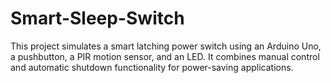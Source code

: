 # Smart-Sleep-Switch
This project simulates a smart latching power switch using an Arduino Uno, a pushbutton, a PIR motion sensor, and an LED. It combines manual control and automatic shutdown functionality for power-saving applications.
